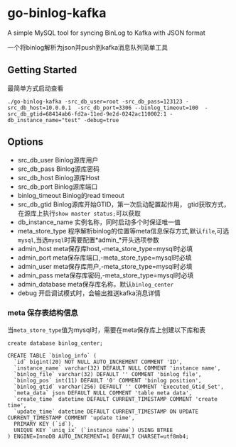 # go-binlog-kafka
A simple MySQL tool for syncing BinLog to Kafka with JSON format 

一个将binlog解析为json并push到kafka消息队列简单工具

## Getting Started

最简单方式启动查看

```
./go-binlog-kafka -src_db_user=root -src_db_pass=123123 -src_db_host=10.0.0.1  -src_db_port=3306 --binlog_timeout=100  -src_db_gtid=68414ab6-fd2a-11ed-9e2d-0242ac110002:1 -db_instance_name="test" -debug=true

``` 

## Options

- src_db_user Binlog源库用户
- src_db_pass Binlog源库密码
- src_db_host Binlog源库Host
- src_db_port Binlog源库端口
- binlog_timeout Binlog的read timeout
- src_db_gtid Binlog源库开始GTID，第一次启动配置起作用， gtid获取方式，在源库上执行`show master status;`可以获取
- db_instance_name 实例名称，同时启动多个时保证唯一值
- meta_store_type 程序解析binlog的位置等meta信息保存方式,默认`file`,可选`mysql`,当选`mysql`时需要配置*admin_*开头选项参数
- admin_host meta保存库host,-meta_store_type=mysql时必填
- admin_port meta保存库端口,-meta_store_type=mysql时必填
- admin_user meta保存库用户,-meta_store_type=mysql时必填
- admin_pass meta保存库密码,-meta_store_type=mysql时必填
- admin_database meta保存库名称，默认`binlog_center`
- debug  开启调试模式时，会输出推送kafka消息详情

### meta 保存表结构信息

当`meta_store_type`值为mysql时，需要在meta保存库上创建以下库和表
```
create database binlog_center;

CREATE TABLE `binlog_info` (
  `id` bigint(20) NOT NULL AUTO_INCREMENT COMMENT 'ID',
  `instance_name` varchar(32) DEFAULT NULL COMMENT 'instance name',
  `binlog_file` varchar(32) DEFAULT '' COMMENT 'binlog file',
  `binlog_pos` int(11) DEFAULT '0' COMMENT 'binlog position',
  `binlog_gtid` varchar(256) DEFAULT '' COMMENT 'Executed_Gtid_Set',
  `meta_data` json DEFAULT NULL COMMENT 'table meta data',
  `create_time` datetime DEFAULT CURRENT_TIMESTAMP COMMENT 'create time',
  `update_time` datetime DEFAULT CURRENT_TIMESTAMP ON UPDATE CURRENT_TIMESTAMP COMMENT 'update time',
  PRIMARY KEY (`id`),
  UNIQUE KEY `uniq_ix` (`instance_name`) USING BTREE
) ENGINE=InnoDB AUTO_INCREMENT=1 DEFAULT CHARSET=utf8mb4;
```
